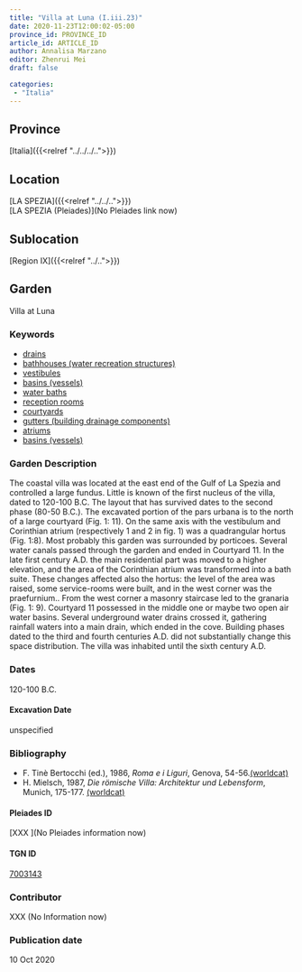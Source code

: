 ```yaml
---
title: "Villa at Luna (I.iii.23)"
date: 2020-11-23T12:00:02-05:00
province_id: PROVINCE_ID
article_id: ARTICLE_ID
author: Annalisa Marzano
editor: Zhenrui Mei
draft: false

categories:
 - "Italia"
---
```


## Province

[Italia]({{<relref "../../../..">}})

<!--### Province Description-->

<!-- DESCRIPTION -->


## Location

[LA SPEZIA]({{<relref "../../..">}}) \
[LA SPEZIA (Pleiades)](No Pleiades link now)

<!--### Location Description-->

<!-- LEAVE THIS BLANK FOR NOW -->

## Sublocation

[Region IX]({{<relref "../..">}})

<!--### Sublocation Description-->

<!-- DESCRIPTION -->


## Garden

Villa at Luna

### Keywords

- [drains](http://vocab.getty.edu/page/aat/300052564)
- [bathhouses (water recreation structures)](http://vocab.getty.edu/page/aat/300007347)
- [vestibules](http://vocab.getty.edu/page/aat/300083076)
- [basins (vessels)](http://vocab.getty.edu/page/aat/300045614)
- [water baths](http://vocab.getty.edu/page/aat/300248755)
- [reception rooms](http://vocab.getty.edu/page/aat/300077176)
- [courtyards](http://vocab.getty.edu/page/aat/300004095)
- [gutters (building drainage components)](http://vocab.getty.edu/page/aat/300052565)
- [atriums](http://vocab.getty.edu/page/aat/300004097)
- [basins (vessels)](http://vocab.getty.edu/page/aat/300045614)

### Garden Description

The coastal villa was located at the east end of the Gulf of La Spezia and controlled a large fundus. Little is known of the first nucleus of the villa, dated to 120-100 B.C. The layout that has survived dates to the second phase (80-50 B.C.). The excavated portion of the pars urbana is to the north of a large courtyard (Fig. 1: 11). On the same axis with the vestibulum and Corinthian atrium (respectively 1 and 2 in fig. 1) was a quadrangular hortus (Fig. 1:8). Most probably this garden was surrounded by porticoes. Several water canals passed through the garden and ended in Courtyard 11. In the late first century A.D. the main residential part was moved to a higher elevation, and the area of the Corinthian atrium was transformed into a bath suite. These changes affected also the hortus: the level of the area was raised, some service-rooms were built, and in the west corner was the praefurnium.. From the west corner a masonry staircase led to the granaria (Fig. 1: 9). Courtyard 11 possessed in the middle one or maybe two open air water basins. Several underground water drains crossed it, gathering rainfall waters into a main drain, which ended in the cove. Building phases dated to the third and fourth centuries A.D. did not substantially change this space distribution. The villa was inhabited until the sixth century A.D.

<!--### Maps-->

<!--
OLD WAY (DO NOT USE)
![alt_text](../../images/image_name.ext)
*CAPTION*

NEW WAY ↓↓↓↓
{{< figure src="../../images/image_name.ext" alt="ALT_TEXT" title="CAPTION" >}}
-->

<!--### Images-->


### Dates

120-100 B.C.

#### Excavation Date

unspecified

### Bibliography

* F. Tinè Bertocchi (ed.), 1986, *Roma e i Liguri*, Genova, 54-56.[(worldcat)](http://www.worldcat.org/oclc/19745032)
* H. Mielsch, 1987, *Die römische Villa: Architektur und Lebensform*, Munich, 175-177. [(worldcat)](http://www.worldcat.org/oclc/1140555144)

<!--#### Periodo ID-->

<!-- [PERIODO_ID](https://pleiades.stoa.org/places/PLEIADES_ID) -->

#### Pleiades ID

[XXX ](No Pleiades information now)

#### TGN ID

[7003143](http://vocab.getty.edu/page/tgn/7003143)

### Contributor

XXX (No Information now)

### Publication date

10 Oct 2020

<!--### Related articles-->

<!-- Links to other related articles. Leave blank for now -->
